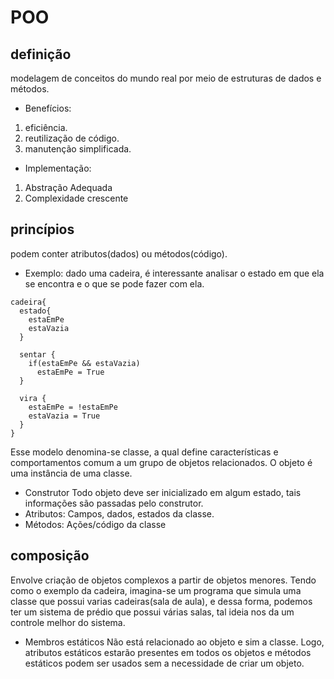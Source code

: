 # POO
## definição 
modelagem de conceitos do mundo real por meio de estruturas de dados e métodos.

- Benefícios:
1. eficiência.
2. reutilização de código.
3. manutenção simplificada.

- Implementação:
1. Abstração Adequada
2. Complexidade crescente

## princípios
podem conter atributos(dados) ou métodos(código).

- Exemplo: 
dado uma cadeira, é interessante analisar o estado em que ela se encontra e o que se pode fazer com ela.
```
cadeira{
  estado{
    estaEmPe
    estaVazia
  }

  sentar {
    if(estaEmPe && estaVazia)
      estaEmPe = True
  }

  vira {
    estaEmPe = !estaEmPe
    estaVazia = True
  }
}
```
Esse modelo denomina-se classe, a qual define características e comportamentos comum a um grupo de objetos relacionados. O objeto é uma instância de uma classe. 
- Construtor
Todo objeto deve ser inicializado em algum estado, tais informações são passadas pelo construtor.
- Atributos:
Campos, dados, estados da classe.
- Métodos:
Ações/código da classe

## composição
Envolve criação de objetos complexos a partir de objetos menores. Tendo como o exemplo da cadeira, imagina-se um programa que simula uma classe que possui varias cadeiras(sala de aula), e dessa forma, podemos ter um sistema de prédio que possui várias salas, tal ideia nos da um controle melhor do sistema. 

- Membros estáticos
Não está relacionado ao objeto e sim a classe. Logo, atributos estáticos estarão presentes em todos os objetos e métodos estáticos podem ser usados sem a necessidade de criar um objeto.